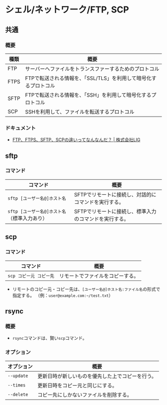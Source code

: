 # シェル/ネットワーク/FTP, SCP

## 共通

### 概要

| 種類 | 概要                                                         |
| ---- | ------------------------------------------------------------ |
| FTP  | サーバーへファイルをトランスファーするためのプロトコル       |
| FTPS | FTPで転送される情報を、「SSL/TLS」を利用して暗号化するプロトコル |
| SFTP | FTPで転送される情報を、「SSH」を利用して暗号化するプロトコル |
| SCP  | SSHを利用して、ファイルを転送するプロトコル                  |

### ドキュメント

- [FTP、FTPS、SFTP、SCPの違いってなんなんだ？ | 株式会社LIG](https://liginc.co.jp/398039)

## sftp

### コマンド

| コマンド                                     | 概要                                                   |
  | -------------------------------------------- | ------------------------------------------------------ |
| `sftp [ユーザー名@]ホスト名`                 | SFTPでリモートに接続し、対話的にコマンドを実行する。   |
| `sftp [ユーザー名@]ホスト名`（標準入力あり） | SFTPでリモートに接続し、標準入力のコマンドを実行する。 |

## scp

### コマンド

|コマンド|概要|
  |---|---|
|`scp コピー元 コピー先`|リモートでファイルをコピーする。|

- リモートのコピー元・コピー先は、`[ユーザー名@]ホスト名:ファイル名`の形式で指定する。
  （例：`user@example.com:~/test.txt`）

## rsync

### 概要

- `rsync`コマンドは、賢い`scp`コマンド。

### オプション

| オプション | 概要                                             |
  | ---------- | ------------------------------------------------ |
| `--update` | 更新日時が新しいものを優先した上でコピーを行う。 |
| `--times`  | 更新日時をコピー元と同じにする。                 |
| `--delete` | コピー先にしかないファイルを削除する。           |
